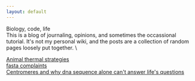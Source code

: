 ```yaml
---
layout: default
---
```



Biology, code, life\
This is a blog of journaling, opinions, and sometimes the occassional tutorial. It's not my personal wiki, and the posts are a collection of random pages loosely put together. \

[Animal thermal strategies](blog/animal_thermal_strategies)\
[fasta complaints](blog/fasta_complaints)\
[Centromeres and why dna sequence alone can't answer life's questions](blog/centromere)
